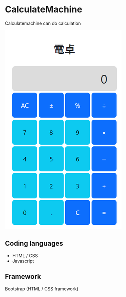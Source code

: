 # CalculateMachine

Calculatemachine can do calculation

![CalculateMachine](/Image/Calculatemachine.png)

## Coding languages

- HTML / CSS
- Javascript

## Framework

Bootstrap (HTML / CSS framework)
